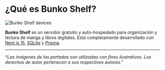 # ¿Qué es Bunko Shelf?

![Bunko Shelf devices](/bunko-shelf-devices.webp)

**Bunko Shelf** es un servidor gratuito y auto-hospedado para organización y lectura de manga y libros digitales. Está completamente desarrollado con [Next.js 15](https://nextjs.org/), [SQLite](https://www.sqlite.org/) y [Prisma](https://www.prisma.io/).

---

\*_Las imágenes de las portadas son utilizadas con fines ilustrativos. Los derechos de autor pertenecen a sus respectivos autores."_
